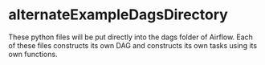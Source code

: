 # alternateExampleDagsDirectory
These python files will be put directly into the dags folder of Airflow. Each of these
files constructs its own DAG and constructs its own tasks using its own functions.
